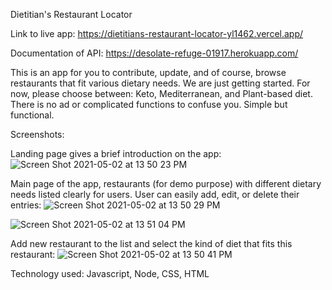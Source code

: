 Dietitian's Restaurant Locator

Link to live app: https://dietitians-restaurant-locator-yl1462.vercel.app/

Documentation of API: https://desolate-refuge-01917.herokuapp.com/

This is an app for you to contribute, update, and of course, browse restaurants that fit various dietary needs.
We are just getting started. For now, please choose between: Keto, Mediterranean, and Plant-based diet.
There is no ad or complicated functions to confuse you. Simple but functional.

Screenshots:

Landing page gives a brief introduction on the app: 
![Screen Shot 2021-05-02 at 13 50 23 PM](https://user-images.githubusercontent.com/68250067/116824076-d5a31b80-ab4d-11eb-8fc3-40a68a39e51f.png)

Main page of the app, restaurants (for demo purpose) with different dietary needs listed clearly for users. User can easily add, edit, or delete their entries:
![Screen Shot 2021-05-02 at 13 50 29 PM](https://user-images.githubusercontent.com/68250067/116824095-f4a1ad80-ab4d-11eb-9efe-f9d60f8ed180.png)

![Screen Shot 2021-05-02 at 13 51 04 PM](https://user-images.githubusercontent.com/68250067/116824164-5f52e900-ab4e-11eb-9d5e-ebc1808c8219.png)

Add new restaurant to the list and select the kind of diet that fits this restaurant:
![Screen Shot 2021-05-02 at 13 50 41 PM](https://user-images.githubusercontent.com/68250067/116824160-55c98100-ab4e-11eb-8c77-8267147ab395.png)

Technology used:
  Javascript,
  Node,
  CSS,
  HTML
